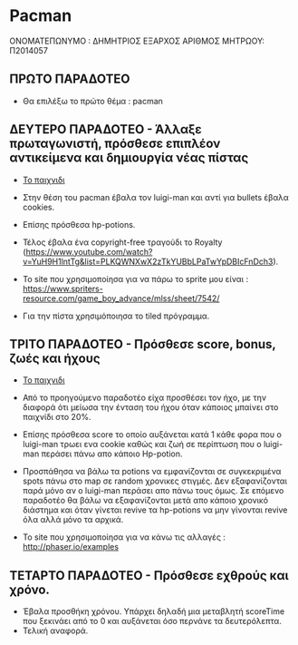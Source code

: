 # Pacman

ΟΝΟΜΑΤΕΠΩΝΥΜΟ : ΔΗΜΗΤΡΙΟΣ ΕΞΑΡΧΟΣ
ΑΡΙΘΜΟΣ ΜΗΤΡΩΟΥ: Π2014057

## ΠΡΩΤΟ ΠΑΡΑΔΟΤΕΟ

- Θα επιλέξω το πρώτο θέμα : pacman

## ΔΕΥΤΕΡΟ ΠΑΡΑΔΟΤΕΟ - Άλλαξε πρωταγωνιστή, πρόσθεσε επιπλέον αντικείμενα και δημιουργία νέας πίστας


 - <a href ="https://dimitriosex.github.io/pacman/pacman.html">Το παιχνιδι</a>

- Στην θέση του pacman έβαλα τον luigi-man και αντί για bullets έβαλα cookies. 
- Επίσης πρόσθεσα hp-potions. 
- Τέλος έβαλα ένα copyright-free τραγούδι το Royalty (https://www.youtube.com/watch?v=YuH9H1lntTg&list=PLKQWNXwX2zTkYUBbLPaTwYpDBIcFnDch3). 
- Το site που χρησιμοποίησα για να πάρω το sprite μου είναι : https://www.spriters-resource.com/game_boy_advance/mlss/sheet/7542/ 
- Για την πίστα χρησιμόποιησα το tiled πρόγραμμα.

##  ΤΡΙΤΟ ΠΑΡΑΔΟΤΕΟ - Πρόσθεσε score, bonus, ζωές και ήχους

- <a href ="https://dimitriosex.github.io/pacman/pacman.html">Το παιχνιδι</a>

- Από το προηγούμενο παραδοτέο είχα προσθέσει τον ήχο, με την διαφορά ότι μείωσα την ένταση του ήχου όταν κάποιος μπαίνει στο παιχνίδι στο 20%. 
- Επίσης πρόσθεσα score το οποίο αυξάνεται κατά 1 κάθε φορα που ο luigi-man τρωει ενα cookie καθώς και ζωή σε περίπτωση που o luigi-man περάσει πάνω απο κάποιο Hp-potion. 
- Προσπάθησα να βάλω τα potions να εμφανίζονται σε συγκεκριμένα spots πάνω στο map σε random χρονικες στιγμές. Δεν εξαφανίζονται παρά μόνο αν ο luigi-man περάσει απο πάνω τους όμως. Σε επόμενο παραδοτέο θα βάλω να εξαφανίζονται μετά απο κάποιο χρονικό διάστημα και όταν γίνεται revive τα hp-potions να μην γίνονται revive όλα αλλά μόνο τα αρχικά. 
- Το site που χρησιμοποίησα για να κάνω τις αλλαγές : http://phaser.io/examples



## ΤΕΤΑΡΤΟ ΠΑΡΑΔΟΤΕΟ - Πρόσθεσε εχθρούς και χρόνο.
- Έβαλα προσθήκη χρόνου. Υπάρχει δηλαδή μια μεταβλητή scoreTime που ξεκινάει από το 0 και αυξάνεται όσο περνάνε τα δευτερόλεπτα.
- Τελική αναφορά.


